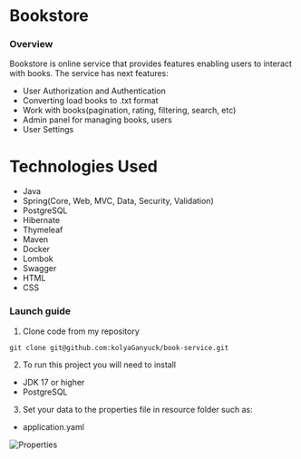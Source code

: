 <h1>Bookstore</h1>
<h3>Overview</h3>
Bookstore is online service that provides features enabling users to interact with books.
The service has next features:

- User Authorization and Authentication
- Converting load books to .txt format
- Work with books(pagination, rating, filtering, search, etc)
- Admin panel for managing books, users
- User Settings

<h1>Technologies Used</h1>

 - Java
 - Spring(Core, Web, MVC, Data, Security, Validation)
 - PostgreSQL
 - Hibernate
 - Thymeleaf
 - Maven
 - Docker
 - Lombok
 - Swagger
 - HTML
 - CSS
 
<h3>Launch guide</h3> 

1.  Clone code from my repository 

 ```git clone git@github.com:kolyaGanyuck/book-service.git```



2. To run this project you will need to install

- JDK 17 or higher
- PostgreSQL

3. Set your data to the properties file in resource folder such as: 
- application.yaml

![Properties](src/main/resources/git-img/properties.png)
